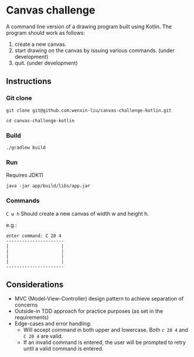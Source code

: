 # Canvas challenge
A command line version of a drawing program built using Kotlin.
The program should work as follows:
1. create a new canvas.
2. start drawing on the canvas by issuing various commands. (under development) 
3. quit. (under development)

## Instructions
### Git clone
`git clone git@github.com:wenxin-liu/canvas-challenge-kotlin.git`

`cd canvas-challenge-kotlin`

### Build
`./gradlew build` 

### Run
Requires JDK11

`java -jar app/build/libs/app.jar`

### Commands
`C w h` Should create a new canvas of width w and height h.

e.g.:

```
enter command: C 20 4
---------------------- 
|                    |
|                    |
|                    |
|                    |
----------------------
```

## Considerations
* MVC (Model-View-Controller) design pattern to achieve separation of concerns
* Outside-in TDD approach for practice purposes (as set in the requirements) 
* Edge-cases and error handling:
  * Will accept command in both upper and lowercase. Both `c 20 4` and `C 20 4` are valid.
  * If an invalid command is entered, the user will be prompted to retry until a valid command is entered.
